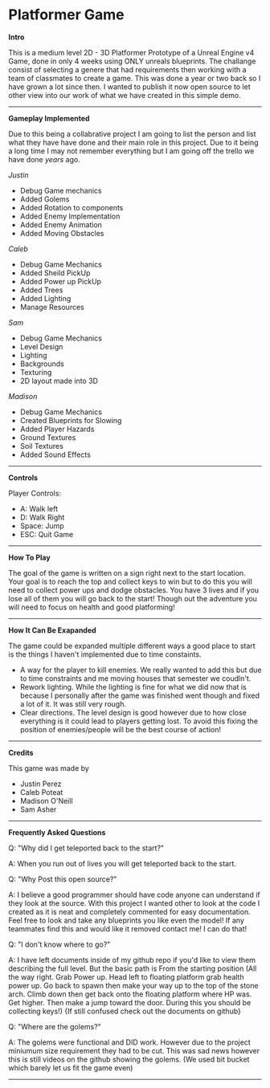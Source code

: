 # Platformer Game
**Intro**

This is a medium level 2D - 3D Platformer Prototype of a Unreal Engine v4 Game, done in only 4 weeks using ONLY unreals blueprints. The challange consist of selecting a genere that had requirements then working with a team of classmates to create a game. This was done a year or two back so I have grown a lot since then. I wanted to publish it now open source to let other view into our work of what we have created in this simple demo. 

---

**Gameplay Implemented**

Due to this being a collabrative project I am going to list the person and list what they have have done and their main role in this project. Due to it being a long time I may not remember everything but I am going off the trello we have done *years* ago. 

*Justin* 

- Debug Game mechanics
- Added Golems 
- Added Rotation to components
- Added Enemy Implementation
- Added Enemy Animation 
- Added Moving Obstacles 

*Caleb*

- Debug Game Mechanics
- Added Sheild PickUp
- Added Power up PickUp
- Added Trees
- Added Lighting
- Manage Resources

*Sam*

- Debug Game Mechanics
- Level Design
- Lighting
- Backgrounds
- Texturing
- 2D layout made into 3D

*Madison*

- Debug Game Mechanics
- Created Blueprints for Slowing
- Added Player Hazards
- Ground Textures
- Soil Textures
- Added Sound Effects



---


**Controls**

Player Controls: 

- A: Walk left
- D: Walk Right
- Space: Jump
- ESC: Quit Game

---

**How To Play**

The goal of the game is written on a sign right next to the start location. Your goal is to reach the top and collect keys to win but to do this you will need to collect power ups and dodge obstacles. You have 3 lives and if you lose all of them you will go back to the start! Though out the adventure you will need to focus on health and good platforming! 

---


**How It Can Be Exapanded**

The game could be expanded multiple different ways a good place to start is the things I haven't implemented due to time constaints. 

- A way for the player to kill enemies. We really wanted to add this but due to time constraints and me moving houses that semester we coudln't.
- Rework lighting. While the lighting is fine for what we did now that is because I personally after the game was finished went though and fixed a lot of it. It was still very rough. 
- Clear directions. The level design is good however due to how close everything is it could lead to players getting lost. To avoid this fixing the position of enemies/people will be the best course of action! 

---


**Credits**

This game was made by

- Justin Perez
- Caleb Poteat
- Madison O'Neill
- Sam Asher

---

**Frequently Asked Questions**

Q: "Why did I get teleported back to the start?"

A: When you run out of lives you will get teleported back to the start. 

Q: "Why Post this open source?" 

A: I believe a good programmer should have code anyone can understand if they look at the source. With this project I wanted other to look at the code I created as it is neat and completely commented for easy documentation. Feel free to look and take any blueprints you like even the model! If any teammates find this and would like it removed contact me! I can do that!

Q: "I don't know where to go?" 

A: I have left documents inside of my github repo if you'd like to view them describing the full level. But the basic path is From the starting position (All the way right. Grab Power up. Head left to floating platform grab health power up. Go back to spawn then make your way up to the top of the stone arch. Climb down then get back onto the floating platform where HP was. Get higher. Then make a jump toward the door. During this you should be collecting keys!) {If still confused check out the documents on github} 

Q: "Where are the golems?"

A: The golems were functional and DID work. However due to the project miniumum size requirement they had to be cut. This was sad news however this is still videos on the github showing the golems. (We used bit bucket which barely let us fit the game even)  



---
